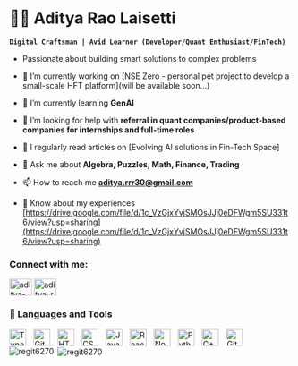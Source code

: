 # 👨‍💻 Aditya Rao Laisetti

**`Digital Craftsman | Avid Learner (Developer/Quant Enthusiast/FinTech)`**

- Passionate about building smart solutions to complex problems

- 🔭 I’m currently working on [NSE Zero - personal pet project to develop a small-scale HFT platform](will be available soon...)

- 🌱 I’m currently learning **GenAI**

- 🤝 I’m looking for help with **referral in quant companies/product-based companies for internships and full-time roles**

- 📝 I regularly read articles on [Evolving AI solutions in Fin-Tech Space]

- 💬 Ask me about **Algebra, Puzzles, Math, Finance, Trading**

- 📫 How to reach me **aditya.rrr30@gmail.com**

- 📄 Know about my experiences [https://drive.google.com/file/d/1c_VzGjxYvjSMOsJJj0eDFWgm5SU331t6/view?usp=sharing](https://drive.google.com/file/d/1c_VzGjxYvjSMOsJJj0eDFWgm5SU331t6/view?usp=sharing)

<h3 align="left">Connect with me:</h3>
<p align="left">
<a href="https://linkedin.com/in/aditya-rao-laisetti31" target="blank"><img align="center" src="https://raw.githubusercontent.com/rahuldkjain/github-profile-readme-generator/master/src/images/icons/Social/linked-in-alt.svg" alt="aditya-rao-laisetti31" height="30" width="40" /></a>
<a href="https://instagram.com/aditya_rrr" target="blank"><img align="center" src="https://raw.githubusercontent.com/rahuldkjain/github-profile-readme-generator/master/src/images/icons/Social/instagram.svg" alt="aditya_rrr" height="30" width="40" /></a>
</p>

### 🧰 Languages and Tools

<img align="left" alt="TypeScript" width="30px" style="padding-right:10px;" src="https://cdn.jsdelivr.net/gh/devicons/devicon/icons/typescript/typescript-plain.svg" />
<img align="left" alt="Git" width="30px" style="padding-right:10px;" src="https://cdn.jsdelivr.net/gh/devicons/devicon/icons/git/git-original.svg" />
<img align="left" alt="HTML" width="30px" style="padding-right:10px;" src="https://cdn.jsdelivr.net/gh/devicons/devicon/icons/html5/html5-plain.svg" />
<img align="left" alt="CSS" width="30px" style="padding-right:10px;" src="https://cdn.jsdelivr.net/gh/devicons/devicon/icons/css3/css3-plain.svg" />
<img align="left" alt="JavaScript" width="30px" style="padding-right:10px;" src="https://cdn.jsdelivr.net/gh/devicons/devicon/icons/javascript/javascript-plain.svg" />
<img align="left" alt="React" width="30px" style="padding-right:10px;" src="https://cdn.jsdelivr.net/gh/devicons/devicon/icons/react/react-original.svg" />
<img align="left" alt="NodeJS" width="30px" style="padding-right:10px;" src="https://cdn.jsdelivr.net/gh/devicons/devicon/icons/nodejs/nodejs-original.svg" />
<img align="left" alt="Python" width="30px" style="padding-right:10px;" src="https://cdn.jsdelivr.net/gh/devicons/devicon/icons/python/python-plain.svg" />
<img align="left" alt="C++" width="30px" style="padding-right:10px;" src="https://cdn.jsdelivr.net/gh/devicons/devicon/icons/cplusplus/cplusplus-line.svg" />
<img align="left" alt="GitHub" width="30px" style="padding-right:10px;" src="https://cdn.jsdelivr.net/gh/devicons/devicon/icons/github/github-original.svg" />

<br />

<p><img align="left" src="https://github-readme-stats.vercel.app/api/top-langs?username=regit6270&show_icons=true&locale=en&layout=compact" alt="regit6270" /></p>

<p>&nbsp;<img align="center" src="https://github-readme-stats.vercel.app/api?username=regit6270&show_icons=true&locale=en" alt="regit6270" /></p>
